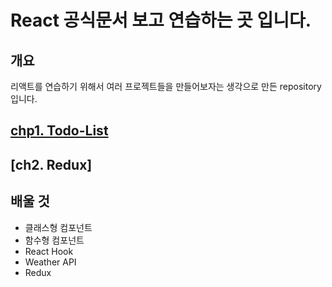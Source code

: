 # React 공식문서 보고 연습하는 곳 입니다.


## 개요
리액트를 연습하기 위해서 여러 프로젝트들을 만들어보자는 생각으로 만든 repository입니다.


## [chp1. Todo-List](https://github.com/Seung-hwan285/2022-03-07-React_Training/tree/master/todo/todo)
## [ch2. Redux]

## 배울 것
- 클래스형 컴포넌트
- 함수형 컴포넌트
- React Hook
- Weather API
- Redux
